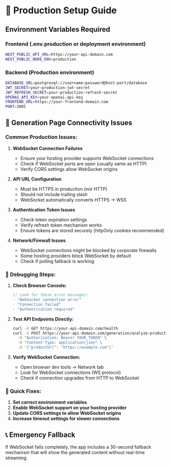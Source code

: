 # 🚀 Production Setup Guide

## Environment Variables Required

### Frontend (.env.production or deployment environment)
```bash
NEXT_PUBLIC_API_URL=https://your-api-domain.com
NEXT_PUBLIC_NODE_ENV=production
```

### Backend (Production environment)
```bash
DATABASE_URL=postgresql://username:password@host:port/database
JWT_SECRET=your-production-jwt-secret
JWT_REFRESH_SECRET=your-production-refresh-secret
OPENAI_API_KEY=your-openai-api-key
FRONTEND_URL=https://your-frontend-domain.com
PORT=3001
```

## 🔧 Generation Page Connectivity Issues

### Common Production Issues:

1. **WebSocket Connection Failures**
   - Ensure your hosting provider supports WebSocket connections
   - Check if WebSocket ports are open (usually same as HTTP)
   - Verify CORS settings allow WebSocket origins

2. **API URL Configuration**
   - Must be HTTPS in production (not HTTP)
   - Should not include trailing slash
   - WebSocket automatically converts HTTPS → WSS

3. **Authentication Token Issues**
   - Check token expiration settings
   - Verify refresh token mechanism works
   - Ensure tokens are stored securely (httpOnly cookies recommended)

4. **Network/Firewall Issues**
   - WebSocket connections might be blocked by corporate firewalls
   - Some hosting providers block WebSocket by default
   - Check if polling fallback is working

### 🚨 Debugging Steps:

1. **Check Browser Console:**
   ```javascript
   // Look for these error messages:
   - "WebSocket connection error"
   - "Connection failed"
   - "Authentication required"
   ```

2. **Test API Endpoints Directly:**
   ```bash
   curl -X GET https://your-api-domain.com/health
   curl -X POST https://your-api-domain.com/generation/analyze-product \
     -H "Authorization: Bearer YOUR_TOKEN" \
     -H "Content-Type: application/json" \
     -d '{"productUrl": "https://example.com"}'
   ```

3. **Verify WebSocket Connection:**
   - Open browser dev tools → Network tab
   - Look for WebSocket connections (WS protocol)
   - Check if connection upgrades from HTTP to WebSocket

### 🔧 Quick Fixes:

1. **Set correct environment variables**
2. **Enable WebSocket support on your hosting provider**
3. **Update CORS settings to allow WebSocket origins**
4. **Increase timeout settings for slower connections**

## 📞 Emergency Fallback

If WebSocket fails completely, the app includes a 30-second fallback mechanism that will show the generated content without real-time streaming.
